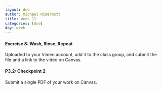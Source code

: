 ```yaml
---
layout: due
author: Michael McDermott
title: Week 11
categories: [due]
day: week
---
```

#### Exercise 8: Wash, Rinse, Repeat
Uploaded to your Vimeo account, add it to the class group, and submit the file and a link to the video on Canvas.

#### P3.2: Checkpoint 2
Submit a single PDF of your work on Canvas.